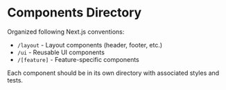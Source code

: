 
# Components Directory

Organized following Next.js conventions:

- `/layout` - Layout components (header, footer, etc.)
- `/ui` - Reusable UI components
- `/[feature]` - Feature-specific components

Each component should be in its own directory with associated styles and tests.
